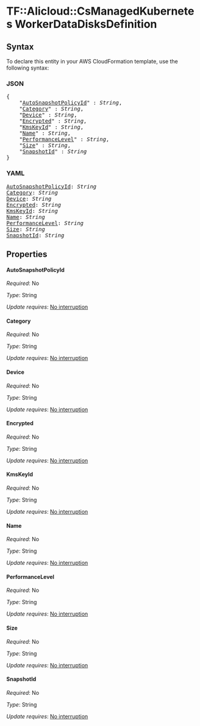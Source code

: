 # TF::Alicloud::CsManagedKubernetes WorkerDataDisksDefinition

## Syntax

To declare this entity in your AWS CloudFormation template, use the following syntax:

### JSON

<pre>
{
    "<a href="#autosnapshotpolicyid" title="AutoSnapshotPolicyId">AutoSnapshotPolicyId</a>" : <i>String</i>,
    "<a href="#category" title="Category">Category</a>" : <i>String</i>,
    "<a href="#device" title="Device">Device</a>" : <i>String</i>,
    "<a href="#encrypted" title="Encrypted">Encrypted</a>" : <i>String</i>,
    "<a href="#kmskeyid" title="KmsKeyId">KmsKeyId</a>" : <i>String</i>,
    "<a href="#name" title="Name">Name</a>" : <i>String</i>,
    "<a href="#performancelevel" title="PerformanceLevel">PerformanceLevel</a>" : <i>String</i>,
    "<a href="#size" title="Size">Size</a>" : <i>String</i>,
    "<a href="#snapshotid" title="SnapshotId">SnapshotId</a>" : <i>String</i>
}
</pre>

### YAML

<pre>
<a href="#autosnapshotpolicyid" title="AutoSnapshotPolicyId">AutoSnapshotPolicyId</a>: <i>String</i>
<a href="#category" title="Category">Category</a>: <i>String</i>
<a href="#device" title="Device">Device</a>: <i>String</i>
<a href="#encrypted" title="Encrypted">Encrypted</a>: <i>String</i>
<a href="#kmskeyid" title="KmsKeyId">KmsKeyId</a>: <i>String</i>
<a href="#name" title="Name">Name</a>: <i>String</i>
<a href="#performancelevel" title="PerformanceLevel">PerformanceLevel</a>: <i>String</i>
<a href="#size" title="Size">Size</a>: <i>String</i>
<a href="#snapshotid" title="SnapshotId">SnapshotId</a>: <i>String</i>
</pre>

## Properties

#### AutoSnapshotPolicyId

_Required_: No

_Type_: String

_Update requires_: [No interruption](https://docs.aws.amazon.com/AWSCloudFormation/latest/UserGuide/using-cfn-updating-stacks-update-behaviors.html#update-no-interrupt)

#### Category

_Required_: No

_Type_: String

_Update requires_: [No interruption](https://docs.aws.amazon.com/AWSCloudFormation/latest/UserGuide/using-cfn-updating-stacks-update-behaviors.html#update-no-interrupt)

#### Device

_Required_: No

_Type_: String

_Update requires_: [No interruption](https://docs.aws.amazon.com/AWSCloudFormation/latest/UserGuide/using-cfn-updating-stacks-update-behaviors.html#update-no-interrupt)

#### Encrypted

_Required_: No

_Type_: String

_Update requires_: [No interruption](https://docs.aws.amazon.com/AWSCloudFormation/latest/UserGuide/using-cfn-updating-stacks-update-behaviors.html#update-no-interrupt)

#### KmsKeyId

_Required_: No

_Type_: String

_Update requires_: [No interruption](https://docs.aws.amazon.com/AWSCloudFormation/latest/UserGuide/using-cfn-updating-stacks-update-behaviors.html#update-no-interrupt)

#### Name

_Required_: No

_Type_: String

_Update requires_: [No interruption](https://docs.aws.amazon.com/AWSCloudFormation/latest/UserGuide/using-cfn-updating-stacks-update-behaviors.html#update-no-interrupt)

#### PerformanceLevel

_Required_: No

_Type_: String

_Update requires_: [No interruption](https://docs.aws.amazon.com/AWSCloudFormation/latest/UserGuide/using-cfn-updating-stacks-update-behaviors.html#update-no-interrupt)

#### Size

_Required_: No

_Type_: String

_Update requires_: [No interruption](https://docs.aws.amazon.com/AWSCloudFormation/latest/UserGuide/using-cfn-updating-stacks-update-behaviors.html#update-no-interrupt)

#### SnapshotId

_Required_: No

_Type_: String

_Update requires_: [No interruption](https://docs.aws.amazon.com/AWSCloudFormation/latest/UserGuide/using-cfn-updating-stacks-update-behaviors.html#update-no-interrupt)


